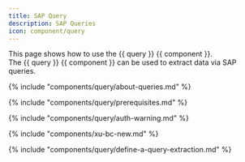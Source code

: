 ```yaml
---
title: SAP Query
description: SAP Queries
icon: component/query
---
```


This page shows how to use the {{ query }} {{ component }}.<br>
The {{ query }} {{ component }} can be used to extract data via SAP queries.

{% include "components/query/about-queries.md" %}

{% include "components/query/prerequisites.md" %}

{% include "components/query/auth-warning.md" %}

{% include "components/xu-bc-new.md"  %}

{% include "components/query/define-a-query-extraction.md" %}

